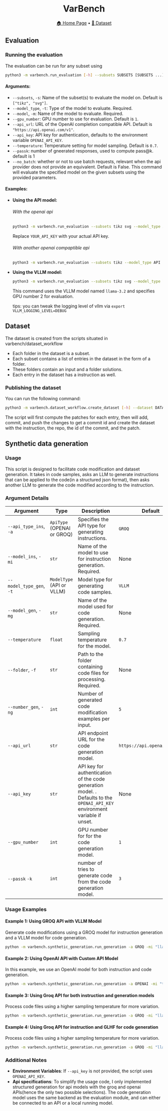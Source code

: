 <h1 align="center">
 VarBench
</h1>

<p align="center">  <a href="https://github.com/VarBench-SE/VarBench">🏠 Home Page</a> • <a href="https://huggingface.co/datasets/CharlyR/varbench">🤗 Dataset</a>   </p>

## Evaluation

### Running the evaluation
The evaluation can be run for any subset using

```sh
python3 -m varbench.run_evaluation [-h] --subsets SUBSETS [SUBSETS ...] --model_type MODEL_TYPE --model MODEL [--gpu_number GPU_NUMBER] [--api_url API_URL] [--api_key API_KEY] [--temperature TEMPERATURE]
```

#### Arguments:
- `--subsets`, `-s`: Name of the subset(s) to evaluate the model on. Default is `["tikz", "svg"]`.
- `--model_type`, `-t`: Type of the model to evaluate. Required.
- `--model`, `-m`: Name of the model to evaluate. Required.
- `--gpu_number`: GPU number to use for evaluation. Default is `1`.
- `--api_url`: URL of the OpenAI completion compatible API. Default is `"https://api.openai.com/v1"`.
- `--api_key`: API key for authentication, defaults to the environment variable `OPENAI_API_KEY`.
- `--temperature`: Temperature setting for model sampling. Default is `0.7`.
- `--passk`: number of gneerated responses, used to compute pass@k. default is 1
- `--no_batch`: whether or not to use batch requests, relevant when the api provider does not provide an equivalent. Default is False.
This command will evaluate the specified model on the given subsets using the provided parameters.

#### Examples:

- **Using the API model:**

  ###### With the openai api
  ```sh
  python3 -m varbench.run_evaluation --subsets tikz svg --model_type API --model gpt-3.5-turbo --api_key YOUR_API_KEY
  ```

  Replace `YOUR_API_KEY` with your actual API key.

  ###### With another openai compaptible api
  ```sh
  python3 -m varbench.run_evaluation --subsets tikz --model_type API --temperature 0.7 --passk 5 --api_url https://api.groq.com/openai/v1 --api_key $GROQ_API_KEY -m llama-3.1-70b-versatile --no_batch
  ```


- **Using the VLLM model:**

  ```sh
  python3 -m varbench.run_evaluation --subsets tikz svg --model_type VLLM --model meta-llama/Llama-3.2-1B-Instruct --gpu_number 2
  ```

  This command uses the VLLM model named `llama-3.2` and specifies GPU number 2 for evaluation.

  tips: you can tweak the logging level of vllm via `export VLLM_LOGGING_LEVEL=DEBUG`


## Dataset

The dataset is created from the scripts situated in varbench/dataset_workflow

- Each folder in the dataset is a subset.
- Each subset contains a list of entries in the dataset in the form of a folder.
- These folders contain an input and a folder solutions.
- Each entry in the dataset has a instruction as well.


### Publishing the dataset
You can run the following command:

```sh
python3 -m varbench.dataset_workflow.create_dataset [-h] --dataset DATASET
```

The script will first compute the patches for each entry, then will add, commit, and push the changes to get a commit id and create the dataset with the instruction, the repo, the id of the commit, and the patch.

## Synthetic data generation
###  Usage

This script is designed to facilitate code modification and dataset generation. It takes in code samples, asks an LLM to generate instructions that can be applied to the code(in a structured json format), then asks another LLM to generate the code modified according to the instruction.

### Argument Details

| Argument          | Type       | Description                                                                                        | Default            |
|-------------------|------------|----------------------------------------------------------------------------------------------------|--------------------|
| `--api_type_ins`, `-a`     | `ApiType` (OPENAI or GROQ) | Specifies the API type for generating instructions.                                              | `GROQ`             |
| `--model_ins`, `-mi`       | `str`      | Name of the model to use for instruction generation. Required.                                  | None               |
| `--model_type_gen`, `-t`   | `ModelType` (API or VLLM) | Model type for generating code samples.                                                         | `VLLM`             |
| `--model_gen`, `-mg`       | `str`      | Name of the model used for code generation. Required.                                           | None               |
| `--temperature`   | `float`    | Sampling temperature for the model.                                                               | `0.7`              |
| `--folder`, `-f`           | `str`      | Path to the folder containing code files for processing. Required.                              | None               |
| `--number_gen`, `-ng`       | `int`      | Number of generated code modification examples per input.                                       | `5`                |
| `--api_url`       | `str`      | API endpoint URL for the code generation model.                                                          | `https://api.openai.com/v1` |
| `--api_key`       | `str`      | API key for authentication of the code generation model. . Defaults to the `OPENAI_API_KEY` environment variable if unset.       | None               |
| `--gpu_number`    | `int`      | GPU number for for the code generation model.                                                                    | `1`                |
| `--passk` `-k`    | `int`      | number of tries to generate code from the code generation model.                                                                   | `3`                |
### Usage Examples

#### Example 1: Using GROQ API with VLLM Model
Generate code modifications using a GROQ model for instruction generation and a VLLM model for code generation.

```bash
python -m varbench.synthetic_generation.run_generation -a GROQ -mi "llama-3.1-70b-versatile" -t VLLM -mg "meta-llama/Llama-3.2-1B" -f "varbench/synthetic_generation/resources" -ng 5 -k 10 --temperature 0.8
```

#### Example 2: Using OpenAI API with Custom API Model
In this example, we use an OpenAI model for both instruction and code generation.

```bash
python -m varbench.synthetic_generation.run_generation -a OPENAI -mi "text-davinci-003" -t API -mg "text-davinci-003" -f "varbench/synthetic_generation/resources" --temperature 0.7 -n 5
```

#### Example 3: Using Groq API for both instruction and generation models
Process code files using a higher sampling temperature for more variation.

```bash
python -m varbench.synthetic_generation.run_generation -a GROQ -mi "llama-3.1-70b-versatile" -t API --api_url "https://api.groq.com/openai/v1" --api_key $GROQ_API_KEY -mg "llama-3.1-70b-versatile" -f "varbench/synthetic_generation/resources" --temperature 1.0 -n 5
```
#### Example 4: Using Groq API for instruction and GLHF for code generation
Process code files using a higher sampling temperature for more variation.

```bash
python -m varbench.synthetic_generation.run_generation -a GROQ -mi "llama-3.1-70b-versatile" -t API --api_url "https://glhf.chat/api/openai/v1" --api_key $GLHF_API_KEY -mg "hf:meta-llama/Llama-3.1-70B-Instruct" -f "varbench/synthetic_generation/resources" --temperature 1.0 -n 5
```

### Additional Notes
- **Environment Variables**: If `--api_key` is not provided, the script uses `OPENAI_API_KEY`.
- **Api specifications**: To simplify the usage code, I only implemented structured generation for api models with the groq and openai APIs(hence the only two possible selections). The code generation model uses the same backend as the evaluation module, and can either be connected to an API or a local running model. 

```

